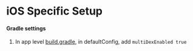 # iOS Specific Setup

#### Gradle settings

1. In app level [build.gradle](../android/app/build.gradle), in defaultConfig, add `multiDexEnabled true`